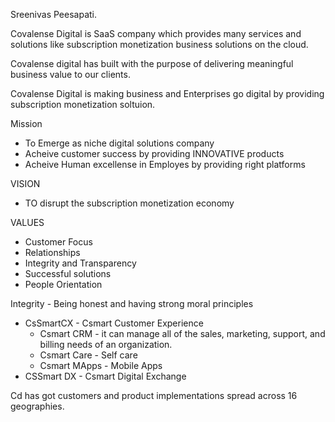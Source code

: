 Sreenivas Peesapati.

Covalense Digital is SaaS company which provides many services and solutions like
subscription monetization business solutions on the cloud. 

Covalense digital has built with the 
purpose of delivering meaningful business value to our clients.

Covalense Digital is making business and
Enterprises go digital by providing subscription monetization soltuion.

Mission

- To Emerge as niche digital solutions company
- Acheive customer success by providing INNOVATIVE products
- Acheive Human excellense in Employes by providing right platforms

VISION
- TO disrupt the subscription monetization economy

VALUES
- Customer Focus
- Relationships
- Integrity and Transparency
- Successful solutions
- People Orientation

Integrity - Being honest and having strong moral principles

- CsSmartCX - Csmart Customer Experience
  - Csmart CRM - it can manage all of the sales, marketing, support, and billing needs of an organization.
  - Csmart Care - Self care
  - Csmart MApps - Mobile Apps
- CSSmart DX - Csmart Digital Exchange





Cd has got customers and product implementations spread across 16 geographies.




